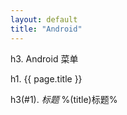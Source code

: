 ```yaml
---
layout: default
title: "Android"
---
```


<div id="charpter">

h3. Android 菜单

</div>

h1. {{ page.title }}

h3(#1). *标题* %(title)标题%
